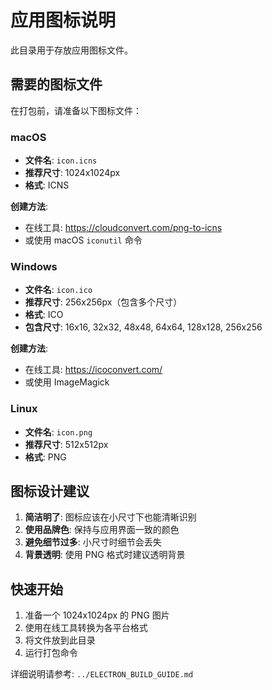 # 应用图标说明

此目录用于存放应用图标文件。

## 需要的图标文件

在打包前，请准备以下图标文件：

### macOS
- **文件名**: `icon.icns`
- **推荐尺寸**: 1024x1024px
- **格式**: ICNS

**创建方法**:
- 在线工具: https://cloudconvert.com/png-to-icns
- 或使用 macOS `iconutil` 命令

### Windows
- **文件名**: `icon.ico`
- **推荐尺寸**: 256x256px（包含多个尺寸）
- **格式**: ICO
- **包含尺寸**: 16x16, 32x32, 48x48, 64x64, 128x128, 256x256

**创建方法**:
- 在线工具: https://icoconvert.com/
- 或使用 ImageMagick

### Linux
- **文件名**: `icon.png`
- **推荐尺寸**: 512x512px
- **格式**: PNG

## 图标设计建议

1. **简洁明了**: 图标应该在小尺寸下也能清晰识别
2. **使用品牌色**: 保持与应用界面一致的颜色
3. **避免细节过多**: 小尺寸时细节会丢失
4. **背景透明**: 使用 PNG 格式时建议透明背景

## 快速开始

1. 准备一个 1024x1024px 的 PNG 图片
2. 使用在线工具转换为各平台格式
3. 将文件放到此目录
4. 运行打包命令

详细说明请参考: `../ELECTRON_BUILD_GUIDE.md`
